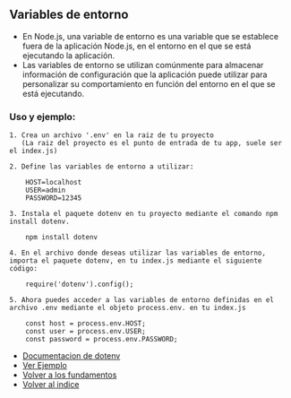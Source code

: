 ## Variables de entorno

- En Node.js, una variable de entorno es una variable que se establece fuera de la aplicación Node.js, en el entorno en el que se está ejecutando la aplicación.
- Las variables de entorno se utilizan comúnmente para almacenar información de configuración que la aplicación puede utilizar para personalizar su comportamiento en función del entorno en el que se está ejecutando.

### Uso y ejemplo:

    1. Crea un archivo '.env' en la raiz de tu proyecto 
       (La raiz del proyecto es el punto de entrada de tu app, suele ser el index.js)

    2. Define las variables de entorno a utilizar:
        
        HOST=localhost
        USER=admin
        PASSWORD=12345

    3. Instala el paquete dotenv en tu proyecto mediante el comando npm install dotenv.

        npm install dotenv

    4. En el archivo donde deseas utilizar las variables de entorno, importa el paquete dotenv, en tu index.js mediante el siguiente código:
        
        require('dotenv').config();

    5. Ahora puedes acceder a las variables de entorno definidas en el archivo .env mediante el objeto process.env. en tu index.js

        const host = process.env.HOST;
        const user = process.env.USER;
        const password = process.env.PASSWORD;

- [Documentacion de dotenv](https://www.npmjs.com/package/dotenv)
- [Ver Ejemplo](./Ejemplo/index.js)
- [Volver a los fundamentos](../Fundamentos.md)
- [Volver al indice](../../README.md)

   
